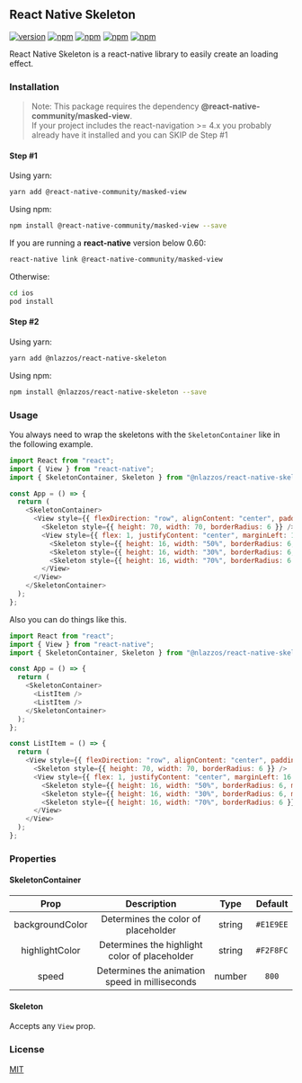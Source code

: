 ## React Native Skeleton

[![version](https://img.shields.io/github/package-json/v/nicolaslazzos/react-native-skeleton/master?label=npm&style=flat-square)](https://www.npmjs.com/package/@nlazzos/react-native-skeleton) 
[![npm](https://img.shields.io/npm/l/@nlazzos/react-native-skeleton?style=flat-square)](https://www.npmjs.com/package/@nlazzos/react-native-skeleton) 
[![npm](https://img.shields.io/badge/types-included-blue?style=flat-square)](https://www.npmjs.com/package/@nlazzos/react-native-skeleton)
[![npm](https://img.shields.io/npm/dm/@nlazzos/react-native-skeleton?style=flat-square&color=red)](https://www.npmjs.com/package/@nlazzos/react-native-skeleton) 
[![npm](https://img.shields.io/github/stars/nicolaslazzos/react-native-skeleton?style=flat-square)](https://www.npmjs.com/package/@nlazzos/react-native-skeleton) 

React Native Skeleton is a react-native library to easily create an loading effect.

### Installation

> Note: This package requires the dependency **@react-native-community/masked-view**.<br/>If your project includes the react-navigation >= 4.x you probably already have it installed and you can SKIP de Step #1

#### Step #1

Using yarn:

```bash
yarn add @react-native-community/masked-view
```

Using npm:

```bash
npm install @react-native-community/masked-view --save
```

If you are running a **react-native** version below 0.60:

```bash
react-native link @react-native-community/masked-view
```

Otherwise:

```bash
cd ios
pod install
```

#### Step #2

Using yarn:

```bash
yarn add @nlazzos/react-native-skeleton
```

Using npm:

```bash
npm install @nlazzos/react-native-skeleton --save
```

### Usage

You always need to wrap the skeletons with the `SkeletonContainer` like in the following example.

```javascript
import React from "react";
import { View } from "react-native";
import { SkeletonContainer, Skeleton } from "@nlazzos/react-native-skeleton";

const App = () => {
  return (
    <SkeletonContainer>
      <View style={{ flexDirection: "row", alignContent: "center", padding: 16 }}>
        <Skeleton style={{ height: 70, width: 70, borderRadius: 6 }} />
        <View style={{ flex: 1, justifyContent: "center", marginLeft: 16 }}>
          <Skeleton style={{ height: 16, width: "50%", borderRadius: 6, marginBottom: 10 }} />
          <Skeleton style={{ height: 16, width: "30%", borderRadius: 6, marginBottom: 10 }} />
          <Skeleton style={{ height: 16, width: "70%", borderRadius: 6 }} />
        </View>
      </View>
    </SkeletonContainer>
  );
};
```

Also you can do things like this.

```javascript
import React from "react";
import { View } from "react-native";
import { SkeletonContainer, Skeleton } from "@nlazzos/react-native-skeleton";

const App = () => {
  return (
    <SkeletonContainer>
      <ListItem />
      <ListItem />
    </SkeletonContainer>
  );
};

const ListItem = () => {
  return (
    <View style={{ flexDirection: "row", alignContent: "center", padding: 16 }}>
      <Skeleton style={{ height: 70, width: 70, borderRadius: 6 }} />
      <View style={{ flex: 1, justifyContent: "center", marginLeft: 16 }}>
        <Skeleton style={{ height: 16, width: "50%", borderRadius: 6, marginBottom: 10 }} />
        <Skeleton style={{ height: 16, width: "30%", borderRadius: 6, marginBottom: 10 }} />
        <Skeleton style={{ height: 16, width: "70%", borderRadius: 6 }} />
      </View>
    </View>
  );
};
```

### Properties

#### SkeletonContainer

|      Prop       |                  Description                   |  Type  |  Default  |
| :-------------: | :--------------------------------------------: | :----: | :-------: |
| backgroundColor |      Determines the color of placeholder       | string | `#E1E9EE` |
| highlightColor  | Determines the highlight color of placeholder  | string | `#F2F8FC` |
|      speed      | Determines the animation speed in milliseconds | number |   `800`   |

#### Skeleton

Accepts any `View` prop.

### License

[MIT](https://choosealicense.com/licenses/mit/)
